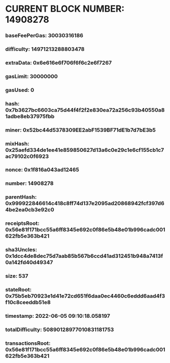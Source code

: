 # CURRENT BLOCK NUMBER: 14908278

### baseFeePerGas: 30030316186
### difficulty: 14971213288803478
### extraData: 0x6e616e6f706f6f6c2e6f7267
### gasLimit: 30000000
### gasUsed: 0
### hash: 0x7b3627bc6603ca75d44f4f2f2e830ea72a256c93b40550a81adbe8eb37975fbb
### miner: 0x52bc44d5378309EE2abF1539BF71dE1b7d7bE3b5
### mixHash: 0x25aefd334de1ee41e859850627d13a6c0e29c1e6cf155cb1c7ac79102c0f6923
### nonce: 0x1f816a043ad12465
### number: 14908278
### parentHash: 0x999922846614c418c8ff74d137e2095ad20868942fcf397d64be2ea0cb3e92c0
### receiptsRoot: 0x56e81f171bcc55a6ff8345e692c0f86e5b48e01b996cadc001622fb5e363b421
### sha3Uncles: 0x1dcc4de8dec75d7aab85b567b6ccd41ad312451b948a7413f0a142fd40d49347
### size: 537
### stateRoot: 0x75b5eb70923e1d41e72cd651f6daa0ec4460c6eddd6aad4f3f10c8ceeddb51e8
### timestamp: 2022-06-05 09:10:18.058197
### totalDifficulty: 50890128977010831181753
### transactionsRoot: 0x56e81f171bcc55a6ff8345e692c0f86e5b48e01b996cadc001622fb5e363b421
